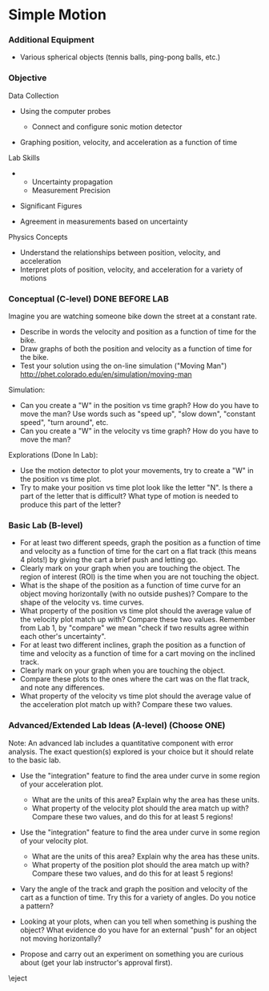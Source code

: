 # Simple Motion


### Additional Equipment

- Various spherical objects (tennis balls, ping-pong balls, etc.)

### Objective

Data Collection

- Using the computer probes
  - Connect and configure sonic motion detector

- Graphing position, velocity, and acceleration as a function of time

Lab Skills

- 
  - Uncertainty propagation
  - Measurement Precision

- Significant Figures
- Agreement in measurements based on uncertainty

Physics Concepts

- Understand the relationships between position, velocity, and acceleration
- Interpret plots of position, velocity, and acceleration for a variety of motions

### Conceptual (C-level) DONE BEFORE LAB

Imagine you are watching someone bike down the street at a constant rate.

- Describe in words the velocity and position as a function of time for the bike.
- Draw graphs of both the position and velocity as a function of time for the bike.
- Test your solution using the on-line simulation ("Moving Man") http://phet.colorado.edu/en/simulation/moving-man

Simulation:

- Can you create a "W" in the position vs time graph? How do you have to move the man? Use words such as "speed up", "slow down", "constant speed", "turn around", etc.
- Can you create a "W" in the velocity vs time graph? How do you have to move the man?

Explorations (Done In Lab):

- Use the motion detector to plot your movements, try to create a "W" in the position vs time plot. 
- Try to make your position vs time plot look like the letter "N". Is there a part of the letter that is difficult? What type of motion is needed to produce this part of the letter?

### Basic Lab (B-level)

- For at least two different speeds, graph the position as a function of time and velocity as a function of time for the cart on a flat track (this means 4 plots!) by giving the cart a brief push and letting go.
- Clearly mark on your graph when you are touching the object. The region of interest (ROI) is the time when you are not touching the object.
- What is the shape of the position as a function of time curve for an object moving horizontally (with no outside pushes)? Compare to the shape of the velocity vs. time curves.
- What property of the position vs time plot should the average value of the velocity plot match up with? Compare these two values. Remember from Lab 1, by "compare" we mean "check if two results agree within each other's uncertainty".
- For at least two different inclines, graph the position as a function of time and velocity as a function of time for a cart moving on the inclined track. 
- Clearly mark on your graph when you are touching the object.
- Compare these plots to the ones where the cart was on the flat track, and note any differences.
- What property of the velocity vs time plot should the average value of the acceleration plot match up with? Compare these two values.

### Advanced/Extended Lab Ideas (A-level) (Choose ONE)

Note: An advanced lab includes a quantitative component with error analysis. The exact question(s) explored is your choice but it should relate to the basic lab.

- Use the "integration" feature to find the area under curve in some region of your acceleration plot. 
  - What are the units of this area? Explain why the area has these units.
  - What property of the velocity plot should the area match up with? Compare these two values, and do this for at least 5 regions!

- Use the "integration" feature to find the area under curve in some region of your velocity plot. 
  - What are the units of this area? Explain why the area has these units.
  - What property of the position plot should the area match up with? Compare these two values, and do this for at least 5 regions!

- Vary the angle of the track and graph the position and velocity of the cart as a function of time. Try this for a variety of angles. Do you notice a pattern? 
- Looking at your plots, when can you tell when something is pushing the object? What evidence do you have for an external "push" for an object not moving horizontally?
- Propose and carry out an experiment on something you are curious about (get your lab instructor's approval first).

\eject

